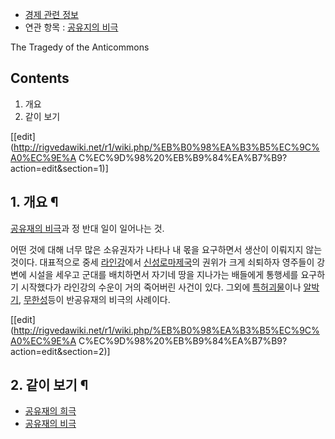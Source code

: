   * [경제 관련 정보](%EA%B2%BD%EC%A0%9C%20%EA%B4%80%EB%A0%A8%20%EC%A0%95%EB%B3%B4.md)
  * 연관 항목 : [공유지의 비극](%EA%B3%B5%EC%9C%A0%EC%A7%80%EC%9D%98%20%EB%B9%84%EA%B7%B9.md)  

The Tragedy of the Anticommons

## Contents

    

1. 개요 
2. 같이 보기 

[[edit](http://rigvedawiki.net/r1/wiki.php/%EB%B0%98%EA%B3%B5%EC%9C%A0%EC%9E%A
C%EC%9D%98%20%EB%B9%84%EA%B7%B9?action=edit&section=1)]

## 1. 개요 ¶

[공유재의 비극](%EA%B3%B5%EC%9C%A0%EC%9E%AC%EC%9D%98%20%EB%B9%84%EA%B7%B9.md)과 정
반대 일이 일어나는 것.

  

어떤 것에 대해 너무 많은 소유권자가 나타나 내 몫을 요구하면서 생산이 이뤄지지 않는 것이다. 대표적으로 중세 [라인강](%EB%9D%BC%EC%9D%B8%20%EA%B0%95.md)에서
[신성로마제국](%EC%8B%A0%EC%84%B1%EB%A1%9C%EB%A7%88%EC%A0%9C%EA%B5%AD.md)의 권위가 크게
쇠퇴하자 영주들이 강변에 시설을 세우고 군대를 배치하면서 자기네 땅을 지나가는 배들에게 통행세를 요구하기 시작했다가 라인강의 수운이 거의
죽어버린 사건이 있다. 그외에 [특허괴물](%ED%8A%B9%ED%97%88%EA%B4%B4%EB%AC%BC.md)이나
[알박기](%EC%95%8C%EB%B0%95%EA%B8%B0.md),
[무한성](%EB%AC%B4%ED%95%9C%EC%84%B1.md)등이 반공유재의 비극의 사례이다.

  

[[edit](http://rigvedawiki.net/r1/wiki.php/%EB%B0%98%EA%B3%B5%EC%9C%A0%EC%9E%A
C%EC%9D%98%20%EB%B9%84%EA%B7%B9?action=edit&section=2)]

## 2. 같이 보기 ¶

  * [공유재의 희극](%EA%B3%B5%EC%9C%A0%EC%9E%AC%EC%9D%98%20%ED%9D%AC%EA%B7%B9.md)
  * [공유재의 비극](%EA%B3%B5%EC%9C%A0%EC%9E%AC%EC%9D%98%20%EB%B9%84%EA%B7%B9.md)

